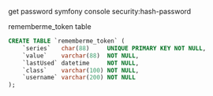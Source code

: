get password symfony console security:hash-password

rememberme_token table

```sql
CREATE TABLE `rememberme_token` (
    `series`   char(88)     UNIQUE PRIMARY KEY NOT NULL,
    `value`    varchar(88)  NOT NULL,
    `lastUsed` datetime     NOT NULL,
    `class`    varchar(100) NOT NULL,
    `username` varchar(200) NOT NULL
);
```